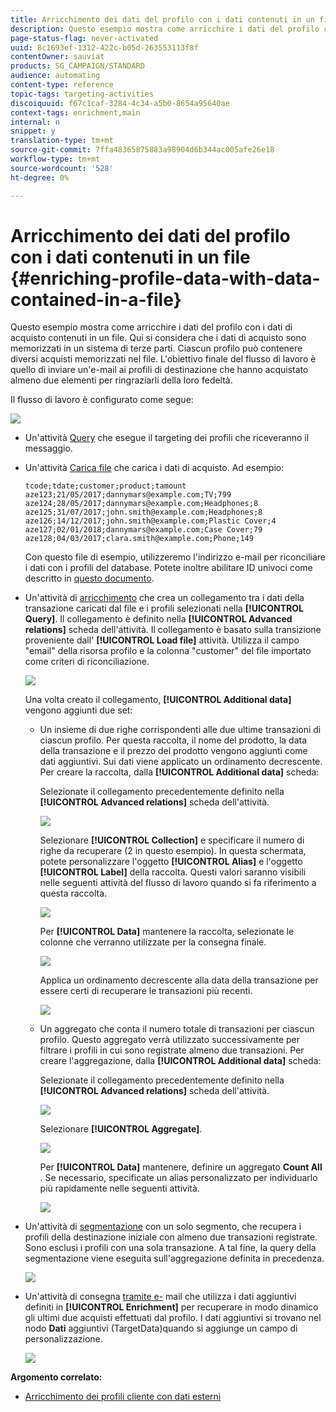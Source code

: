 ```yaml
---
title: Arricchimento dei dati del profilo con i dati contenuti in un file
description: Questo esempio mostra come arricchire i dati del profilo con i dati di acquisto contenuti in un file.
page-status-flag: never-activated
uuid: 8c1693ef-1312-422c-b05d-263553113f8f
contentOwner: sauviat
products: SG_CAMPAIGN/STANDARD
audience: automating
content-type: reference
topic-tags: targeting-activities
discoiquuid: f67c1caf-3284-4c34-a5b0-8654a95640ae
context-tags: enrichment,main
internal: n
snippet: y
translation-type: tm+mt
source-git-commit: 7ffa48365875883a98904d6b344ac005afe26e18
workflow-type: tm+mt
source-wordcount: '528'
ht-degree: 0%

---
```



# Arricchimento dei dati del profilo con i dati contenuti in un file {#enriching-profile-data-with-data-contained-in-a-file}

Questo esempio mostra come arricchire i dati del profilo con i dati di acquisto contenuti in un file. Qui si considera che i dati di acquisto sono memorizzati in un sistema di terze parti. Ciascun profilo può contenere diversi acquisti memorizzati nel file. L&#39;obiettivo finale del flusso di lavoro è quello di inviare un&#39;e-mail ai profili di destinazione che hanno acquistato almeno due elementi per ringraziarli della loro fedeltà.

Il flusso di lavoro è configurato come segue:

![](assets/enrichment_example_workflow.png)

* Un&#39;attività [Query](../../automating/using/query.md) che esegue il targeting dei profili che riceveranno il messaggio.
* Un&#39;attività [Carica file](../../automating/using/load-file.md) che carica i dati di acquisto. Ad esempio:

   ```
   tcode;tdate;customer;product;tamount
   aze123;21/05/2017;dannymars@example.com;TV;799
   aze124;28/05/2017;dannymars@example.com;Headphones;8
   aze125;31/07/2017;john.smith@example.com;Headphones;8
   aze126;14/12/2017;john.smith@example.com;Plastic Cover;4
   aze127;02/01/2018;dannymars@example.com;Case Cover;79
   aze128;04/03/2017;clara.smith@example.com;Phone;149
   ```

   Con questo file di esempio, utilizzeremo l&#39;indirizzo e-mail per riconciliare i dati con i profili del database. Potete inoltre abilitare ID univoci come descritto in [questo documento](../../developing/using/configuring-the-resource-s-data-structure.md#generating-a-unique-id-for-profiles-and-custom-resources).

* Un&#39;attività di [arricchimento](../../automating/using/enrichment.md) che crea un collegamento tra i dati della transazione caricati dal file e i profili selezionati nella **[!UICONTROL Query]**. Il collegamento è definito nella **[!UICONTROL Advanced relations]** scheda dell&#39;attività. Il collegamento è basato sulla transizione proveniente dall&#39; **[!UICONTROL Load file]** attività. Utilizza il campo &quot;email&quot; della risorsa profilo e la colonna &quot;customer&quot; del file importato come criteri di riconciliazione.

   ![](assets/enrichment_example_workflow2.png)

   Una volta creato il collegamento, **[!UICONTROL Additional data]** vengono aggiunti due set:

   * Un insieme di due righe corrispondenti alle due ultime transazioni di ciascun profilo. Per questa raccolta, il nome del prodotto, la data della transazione e il prezzo del prodotto vengono aggiunti come dati aggiuntivi. Sui dati viene applicato un ordinamento decrescente. Per creare la raccolta, dalla **[!UICONTROL Additional data]** scheda:

      Selezionate il collegamento precedentemente definito nella **[!UICONTROL Advanced relations]** scheda dell&#39;attività.

      ![](assets/enrichment_example_workflow3.png)

      Selezionare **[!UICONTROL Collection]** e specificare il numero di righe da recuperare (2 in questo esempio). In questa schermata, potete personalizzare l&#39;oggetto **[!UICONTROL Alias]** e l&#39;oggetto **[!UICONTROL Label]** della raccolta. Questi valori saranno visibili nelle seguenti attività del flusso di lavoro quando si fa riferimento a questa raccolta.

      ![](assets/enrichment_example_workflow4.png)

      Per **[!UICONTROL Data]** mantenere la raccolta, selezionate le colonne che verranno utilizzate per la consegna finale.

      ![](assets/enrichment_example_workflow6.png)

      Applica un ordinamento decrescente alla data della transazione per essere certi di recuperare le transazioni più recenti.

      ![](assets/enrichment_example_workflow7.png)

   * Un aggregato che conta il numero totale di transazioni per ciascun profilo. Questo aggregato verrà utilizzato successivamente per filtrare i profili in cui sono registrate almeno due transazioni. Per creare l&#39;aggregazione, dalla **[!UICONTROL Additional data]** scheda:

      Selezionate il collegamento precedentemente definito nella **[!UICONTROL Advanced relations]** scheda dell&#39;attività.

      ![](assets/enrichment_example_workflow3.png)

      Selezionare **[!UICONTROL Aggregate]**.

      ![](assets/enrichment_example_workflow8.png)

      Per **[!UICONTROL Data]** mantenere, definire un aggregato **Count All** . Se necessario, specificate un alias personalizzato per individuarlo più rapidamente nelle seguenti attività.

      ![](assets/enrichment_example_workflow9.png)

* Un&#39;attività di [segmentazione](../../automating/using/segmentation.md) con un solo segmento, che recupera i profili della destinazione iniziale con almeno due transazioni registrate. Sono esclusi i profili con una sola transazione. A tal fine, la query della segmentazione viene eseguita sull&#39;aggregazione definita in precedenza.

   ![](assets/enrichment_example_workflow5.png)

* Un&#39;attività di consegna [tramite e-](../../automating/using/email-delivery.md) mail che utilizza i dati aggiuntivi definiti in **[!UICONTROL Enrichment]** per recuperare in modo dinamico gli ultimi due acquisti effettuati dal profilo. I dati aggiuntivi si trovano nel nodo **Dati** aggiuntivi (TargetData)quando si aggiunge un campo di personalizzazione.

   ![](assets/enrichment_example_workflow10.png)

**Argomento correlato:**

* [Arricchimento dei profili cliente con dati esterni](https://helpx.adobe.com/campaign/kb/simplify-campaign-management.html#Managedatatofuelengagingexperiences)
